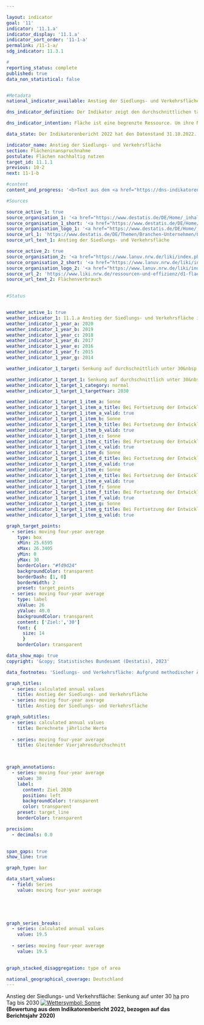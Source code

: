 ```yaml
---

layout: indicator    
goal: '11'    
indicator: '11.1.a'    
indicator_display: '11.1.a'    
indicator_sort_order: '11-1-a'    
permalink: /11-1-a/    
sdg_indicator: 11.3.1    

#
reporting_status: complete    
published: true    
data_non_statistical: false    


#Metadata    
national_indicator_available: Anstieg der Siedlungs- und Verkehrsfläche    

dns_indicator_definition: Der Indikator zeigt den durchschnittlichen täglichen Anstieg der Siedlungs- und Verkehrsfläche in Hektar pro Tag.    

dns_indicator_intention: Fläche ist eine begrenzte Ressource. Um ihre Nutzung konkurrieren beispielsweise Land- und Forstwirtschaft, Siedlung und Verkehr, Naturschutz, Rohstoffabbau und Energieerzeugung. Die Inanspruchnahme zusätzlicher Flächen für Siedlungs- und Verkehrszwecke soll bis zum Jahr 2030&nbsp;auf durchschnittlich unter 30&nbsp;Hektar pro Tag begrenzt werden. Bis zum Jahr 2050&nbsp;wird eine Flächenkreislaufwirtschaft angestrebt. Das heißt, es sollen netto keine weiteren Flächen für Siedlungs- und Verkehrszwecke beansprucht werden.    

data_state: Der Indikatorenbericht 2022 hat den Datenstand 31.10.2022. Die Daten auf dieser Plattform werden regelmäßig aktualisiert, sodass online aktuellere Daten verfügbar sein können als im <a href="https://dns-indikatoren.de/facts_publications/">Indikatorenbericht 2022</a> veröffentlicht.    

indicator_name: Anstieg der Siedlungs- und Verkehrsfläche    
section: Flächeninanspruchnahme    
postulate: Flächen nachhaltig nutzen    
target_id: 11.1.1    
previous: 10-2    
next: 11-1-b    

#content     
content_and_progress: '<b>Text aus dem <a href="https://dns-indikatoren.de/facts_publications/">Indikatorenbericht 2022&nbsp;</a></b><br><br>Siedlungs- und Verkehrsfläche ist nicht gleichzusetzen mit versiegelter Fläche. Zur Siedlungsfläche zählen die Nutzungsarten Wohnbaufläche, Industrie- und Gewerbefläche, Öffentliche Einrichtungen sowie Erholungsfläche und Friedhöfe. Unter die Siedlungsfläche fallen auch die Flächen für Bergbaubetrieb und Tagebau (sogenanntes Abbauland). Diese werden für die Berechnung dieses Indikators jedoch nicht mit einbezogen, da sie langfristig betrachtet wieder einer anderen Nutzung (<abbr title="zum Beispiel" tabindex="0">z. B.</abbr> als Bergbaufolgelandschaft) zugeführt werden. Die Verkehrsfläche setzt sich aus den vier Unterarten Straßen- und Wegeverkehr, Bahn-, Flug- und Schiffsverkehr zusammen. Dementsprechend bezieht sich der Indikator nicht allein auf die versiegelte Fläche, sondern erfasst auch unbebaute und nicht versiegelte Flächen. Dazu gehören beispielsweise auch Hausgärten, Parks und Grünanlagen. Nach Berechnungen der Umweltökonomischen Gesamtrechnungen der Länder wird der Versiegelungsanteil der Siedlungs- und Verkehrsfläche im Länderdurchschnitt auf 45&nbsp;% geschätzt (2020).<br><br>Der Indikator geht aus der Flächenerhebung nach Art der tatsächlichen Nutzung (kurz: amtliche Flächenstatistik) hervor, die wiederum auf den Daten des amtlichen Liegenschaftskatasters der Länder beruht. Im Liegenschaftskataster ist es in den vergangenen Jahren teilweise zur Neuzuordnung von Flächen gekommen, denen keine realen Nutzungsänderungen zugrunde lagen. Um den hieraus resultierenden Effekt auszugleichen, wird ein gleitender Vierjahresdurchschnitt abgebildet, der sich aus dem aktuellen Berichtsjahr und den drei vorangegangenen Jahren errechnet. Zudem wurde im Jahr 2016&nbsp;die Umstellung vom alten auf den neuen Nutzungsartenkatalog vollendet, was sich auch auf die amtliche Flächenstatistik auswirkte, sodass die Vergleichbarkeit der Daten von 2016&nbsp;mit den Vorjahren eingeschränkt ist. Aus diesem Grund entfällt für den Indikatorwert in 2016&nbsp;auch eine Unterteilung in die einzelnen Nutzungsartengruppen innerhalb der Siedlungs- und Verkehrsfläche.<br><br>Im Zeitraum von 2000&nbsp;bis 2020&nbsp;wurden 6&nbsp;257&nbsp;Quadratkilometer in Siedlungs- und Verkehrsfläche umgewandelt. Dies entspricht mehr als der doppelten Fläche des Saarlandes. Den Großteil machte dabei mit 85&nbsp;% die Umwandlung in Siedlungsfläche aus, während die Verkehrsfläche 15&nbsp;% der umgewandelten Fläche in Anspruch nahm.<br><br>Der gleitende Vierjahresdurchschnitt für neu in Anspruch genommene Flächen für Siedlungs- und Verkehrszwecke ist seit Beginn der Zeitreihe bis zum Jahr 2019&nbsp;kontinuierlich gesunken. In diesem Jahr lag der gleitende Vierjahresdurchschnitt bei 52&nbsp;Hektar pro Tag und stieg im Jahr 2020&nbsp;auf 54&nbsp;Hektar pro Tag an. Auch bei der Betrachtung der einzelnen Berichtsjahre nahm die neu in Anspruch genommene Fläche für Siedlungs- und Verkehrszwecke im Jahr 2019&nbsp;mit 45&nbsp;Hektar pro Tag den niedrigsten Wert an. Seitdem ist dieser Wert wieder angestiegen, auf 58&nbsp;Hektar pro Tag im Jahr 2020.<br><br>Im Jahr 2020&nbsp;betrug die Siedlungs- und Verkehrsfläche insgesamt 50&nbsp;196&nbsp;Quadratkilometer und machte damit 14&nbsp;% der gesamten Fläche Deutschlands aus. Die größten Flächenarten in Deutschland sind mit 180&nbsp;934&nbsp;Quadratkilometern die Landwirtschaftsfläche (51&nbsp;%) gefolgt von der Waldfläche mit 106&nbsp;666&nbsp;Quadratkilometern (30&nbsp;%). Zwischen 2016&nbsp;und 2020&nbsp;erhöhte sich die Siedlungs- und Verkehrsfläche um 942&nbsp;Quadratkilometer. Im gleichen Zeitraum verringerte sich die Landwirtschaftsfläche um 1&nbsp;703&nbsp;Quadratkilometer, während sich die Waldfläche um 496&nbsp;Quadratkilometer erhöhte. Somit ist davon auszugehen, dass der Anstieg der Siedlungs- und Verkehrsfläche im Wesentlichen zulasten von Landwirtschaftsflächen erfolgte.'        

#Sources    

source_active_1: true
source_organisation_1: '<a href="https://www.destatis.de/DE/Home/_inhalt.html">Statistisches Bundesamt</a>'
source_organisation_1_short: '<a href="https://www.destatis.de/DE/Home/_inhalt.html" target="_blank">Statistisches Bundesamt</a>'
source_organisation_logo_1: '<a href="https://www.destatis.de/DE/Home/_inhalt.html" target="_blank"><img src="https://dns-indikatoren.de/public/OrgImgDe/destatis.png" alt="Statistisches Bundesamt" title=" Klicken Sie hier um zur Homepage der Organisation Statistisches Bundesamt zu gelangen." style="height:60px; width:148px; border: transparent"/></a>'
source_url_1: 'https://www.destatis.de/DE/Themen/Branchen-Unternehmen/Landwirtschaft-Forstwirtschaft-Fischerei/Flaechennutzung/Tabellen/anstieg-suv2.html'
source_url_text_1: Anstieg der Siedlungs- und Verkehrsfläche

source_active_2: true
source_organisation_2: '<a href="https://www.lanuv.nrw.de/liki/index.php">Länderinitiative Kernindikatoren</a>'
source_organisation_2_short: '<a href="https://www.lanuv.nrw.de/liki/index.php" target="_blank">Länderinitiative Kernindikatoren</a>'
source_organisation_logo_2: '<a href="https://www.lanuv.nrw.de/liki/index.php" target="_blank"><img src="https://dns-indikatoren.de/public/OrgImgDe/liki.png" alt="Länderinitiative Kernindikatoren" title=" Klicken Sie hier um zur Homepage der Organisation Länderinitiative Kernindikatoren zu gelangen." style="height:60px; width:148px; border: transparent"/></a>'
source_url_2: 'https://www.liki.nrw.de/ressourcen-und-effizienz/d1-flaechenverbrauch'
source_url_text_2: Flächenverbrauch
    

#Status    


weather_active_1: true
weather_indicator_1: 11.1.a Anstieg der Siedlungs- und Verkehrsfläche in ha pro Tag
weather_indicator_1_year_a: 2020
weather_indicator_1_year_b: 2019
weather_indicator_1_year_c: 2018
weather_indicator_1_year_d: 2017
weather_indicator_1_year_e: 2016
weather_indicator_1_year_f: 2015
weather_indicator_1_year_g: 2014

weather_indicator_1_target: Senkung auf durchschnittlich unter 30&nbsp;<abbr title="Hektar" tabindex="0">ha</abbr> pro Tag bis 2030

weather_indicator_1_target_1: Senkung auf durchschnittlich unter 30&nbsp;<abbr title="Hektar" tabindex="0">ha</abbr> pro Tag bis 2030
weather_indicator_1_target_1_category: normal
weather_indicator_1_target_1_targetYear: 2030

weather_indicator_1_target_1_item_a: Sonne
weather_indicator_1_target_1_item_a_title: Bei Fortsetzung der Entwicklung aus 2020 wäre der Zielwert erreicht oder um weniger als 5&nbsp;% der Differenz zwischen Zielwert und dem Wert aus 2020 verfehlt worden.
weather_indicator_1_target_1_item_a_valid: true
weather_indicator_1_target_1_item_b: Sonne
weather_indicator_1_target_1_item_b_title: Bei Fortsetzung der Entwicklung aus 2019 wäre der Zielwert erreicht oder um weniger als 5&nbsp;% der Differenz zwischen Zielwert und dem Wert aus 2019 verfehlt worden.
weather_indicator_1_target_1_item_b_valid: true
weather_indicator_1_target_1_item_c: Sonne
weather_indicator_1_target_1_item_c_title: Bei Fortsetzung der Entwicklung aus 2018 wäre der Zielwert erreicht oder um weniger als 5&nbsp;% der Differenz zwischen Zielwert und dem Wert aus 2018 verfehlt worden.
weather_indicator_1_target_1_item_c_valid: true
weather_indicator_1_target_1_item_d: Sonne
weather_indicator_1_target_1_item_d_title: Bei Fortsetzung der Entwicklung aus 2017 wäre der Zielwert erreicht oder um weniger als 5&nbsp;% der Differenz zwischen Zielwert und dem Wert aus 2017 verfehlt worden.
weather_indicator_1_target_1_item_d_valid: true
weather_indicator_1_target_1_item_e: Sonne
weather_indicator_1_target_1_item_e_title: Bei Fortsetzung der Entwicklung aus 2016 wäre der Zielwert erreicht oder um weniger als 5&nbsp;% der Differenz zwischen Zielwert und dem Wert aus 2016 verfehlt worden.
weather_indicator_1_target_1_item_e_valid: true
weather_indicator_1_target_1_item_f: Sonne
weather_indicator_1_target_1_item_f_title: Bei Fortsetzung der Entwicklung aus 2015 wäre der Zielwert erreicht oder um weniger als 5&nbsp;% der Differenz zwischen Zielwert und dem Wert aus 2015 verfehlt worden.
weather_indicator_1_target_1_item_f_valid: true
weather_indicator_1_target_1_item_g: Sonne
weather_indicator_1_target_1_item_g_title: Bei Fortsetzung der Entwicklung aus 2014 wäre der Zielwert erreicht oder um weniger als 5&nbsp;% der Differenz zwischen Zielwert und dem Wert aus 2014 verfehlt worden.
weather_indicator_1_target_1_item_g_valid: true    

graph_target_points:
  - series: moving four-year average
    type: box
    xMin: 25.6595
    xMax: 26.3405
    yMin: 0
    yMax: 30
    borderColor: "#fd9d24"
    backgroundColor: transparent
    borderDash: [1, 0]
    borderWidth: 2
    preset: target_points
  - series: moving four-year average
    type: label
    xValue: 26
    yValue: 40.0
    backgroundColor: transparent
    content: ['Ziel:','30']
    font: {
      size: 14
      }
    borderColor: transparent    

data_show_map: true    
copyright: '&copy; Statistisches Bundesamt (Destatis), 2023'    

data_footnotes: 'Siedlungs- und Verkehrsfläche: Aufgrund methodischer Änderungen in der amtlichen Flächenerhebung (Einführung Amtliches Liegenschaftskataster-Informationssystem (<abbr title="Amtlichen Liegenschaftskataster-Informationssystem" tabindex="0">ALKIS</abbr>) ab Berichtsjahr 2016) sind die Ergebnisse ab 2016&nbsp;nur eingeschränkt mit den Vorjahren vergleichbar (Zeitreihenbruch).<br>• Siedlungsfläche (bebaut): Wohnbau, Industrie und Gewerbe (ohne Abbauland), öffentliche Einrichtungen<br>• Erholungsfläche, Friedhof: Sport-, Freizeit- und Erholungsfläche, Friedhof'    

graph_titles: 
  - series: calculated annual values
    title: Anstieg der Siedlungs- und Verkehrsfläche
  - series: moving four-year average
    title: Anstieg der Siedlungs- und Verkehrsfläche    

graph_subtitles: 
  - series: calculated annual values
    title: Berechnete jährliche Werte
    
  - series: moving four-year average
    title: Gleitender Vierjahresdurchschnitt
        


graph_annotations:
  - series: moving four-year average
    value: 30
    label:
      content: Ziel 2030
      position: left
      backgroundColor: transparent
      color: transparent
    preset: target_line
    borderColor: transparent    

precision: 
  - decimals: 0.0
        

span_gaps: true    
show_line: true    

graph_type: bar    

data_start_values: 
  - field: Series
    value: moving four-year average    

    

    

graph_series_breaks: 
  - series: calculated annual values
    value: 19.5
    
  - series: moving four-year average
    value: 19.5
        

graph_stacked_disaggregation: type of area        

national_geographical_coverage: Deutschland        
---
```



<div>
  <div class="my-header">
    <label class="default">Anstieg der Siedlungs- und Verkehrsfläche: Senkung auf unter 30&nbsp;<abbr title="Hektar" tabindex="0">ha</abbr> pro Tag bis 2030
      <a href="https://dns-indikatoren.de/status"><img src="https://g205sdgs.github.io/sdg-indicators/public/Wettersymbole/Sonne.png" title="Bei Fortsetzung der Entwicklung aus 2020 wäre der Zielwert erreicht oder um weniger als 5&nbsp;% der Differenz zwischen Zielwert und dem Wert aus 2020 verfehlt worden." alt="Wettersymbol: Sonne"/>
      </a>
    </label>
  </div>
</div>
<div class="my-header-note">
  <label class="default"><b>(Bewertung aus dem Indikatorenbericht 2022, bezogen auf das Berichtsjahr 2020)
  </b></label>
</div>